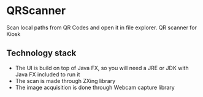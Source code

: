 QRScanner
=========
Scan local paths from QR Codes and open it in file explorer. QR scanner for Kiosk


## Technology stack
* The UI is build on top of Java FX, so you will need a JRE or JDK
with Java FX included to run it
* The scan is made through ZXing library
* The image acquisition is done through Webcam capture library 




